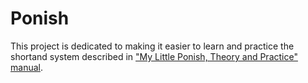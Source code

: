 # Ponish

This project is dedicated to making it easier to learn and practice the shortand system described in
["My Little Ponish, Theory and Practice" manual](https://www.deviantart.com/poisonhorsie/art/My-Little-Ponish-Theory-and-Practice-800852076).